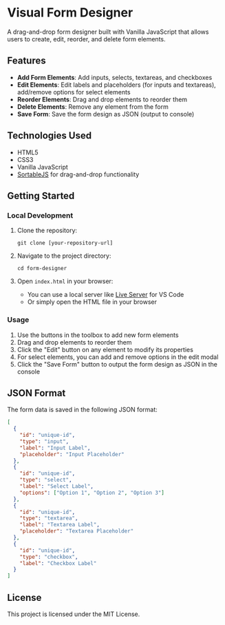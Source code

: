 # Visual Form Designer

A drag-and-drop form designer built with Vanilla JavaScript that allows users to create, edit, reorder, and delete form elements.

## Features

- **Add Form Elements**: Add inputs, selects, textareas, and checkboxes
- **Edit Elements**: Edit labels and placeholders (for inputs and textareas), add/remove options for select elements
- **Reorder Elements**: Drag and drop elements to reorder them
- **Delete Elements**: Remove any element from the form
- **Save Form**: Save the form design as JSON (output to console)

## Technologies Used

- HTML5
- CSS3
- Vanilla JavaScript
- [SortableJS](https://github.com/SortableJS/Sortable) for drag-and-drop functionality

## Getting Started

### Local Development

1. Clone the repository:
   ```
   git clone [your-repository-url]
   ```

2. Navigate to the project directory:
   ```
   cd form-designer
   ```

3. Open `index.html` in your browser:
   - You can use a local server like [Live Server](https://marketplace.visualstudio.com/items?itemName=ritwickdey.LiveServer) for VS Code
   - Or simply open the HTML file in your browser

### Usage

1. Use the buttons in the toolbox to add new form elements
2. Drag and drop elements to reorder them
3. Click the "Edit" button on any element to modify its properties
4. For select elements, you can add and remove options in the edit modal
5. Click the "Save Form" button to output the form design as JSON in the console

## JSON Format

The form data is saved in the following JSON format:

```json
[
  {
    "id": "unique-id",
    "type": "input",
    "label": "Input Label",
    "placeholder": "Input Placeholder"
  },
  {
    "id": "unique-id",
    "type": "select",
    "label": "Select Label",
    "options": ["Option 1", "Option 2", "Option 3"]
  },
  {
    "id": "unique-id",
    "type": "textarea",
    "label": "Textarea Label",
    "placeholder": "Textarea Placeholder"
  },
  {
    "id": "unique-id",
    "type": "checkbox",
    "label": "Checkbox Label"
  }
]
```

## License

This project is licensed under the MIT License. 